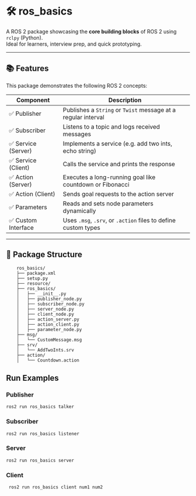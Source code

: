 # 🛠️ ros_basics

A ROS 2 package showcasing the **core building blocks** of ROS 2 using `rclpy` (Python).  
Ideal for learners, interview prep, and quick prototyping.

---

## 📚 Features

This package demonstrates the following ROS 2 concepts:

| Component           | Description                                                        |
|---------------------|--------------------------------------------------------------------|
| ✅ Publisher         | Publishes a `String` or `Twist` message at a regular interval      |
| ✅ Subscriber        | Listens to a topic and logs received messages                      |
| ✅ Service (Server)  | Implements a service (e.g. add two ints, echo string)              |
| ✅ Service (Client)  | Calls the service and prints the response                          |
| ✅ Action (Server)   | Executes a long-running goal like countdown or Fibonacci           |
| ✅ Action (Client)   | Sends goal requests to the action server                           |
| ✅ Parameters        | Reads and sets node parameters dynamically                         |
| ✅ Custom Interface  | Uses `.msg`, `.srv`, or `.action` files to define custom types     |

---


## 🧱 Package Structure

```
    ros_basics/
    ├── package.xml
    ├── setup.py
    ├── resource/
    ├── ros_basics/
    │   ├── __init__.py
    │   ├── publisher_node.py
    │   ├── subscriber_node.py
    │   ├── server_node.py
    │   ├── client_node.py
    │   ├── action_server.py
    │   ├── action_client.py
    │   ├── parameter_node.py
    ├── msg/
    │   └── CustomMessage.msg
    ├── srv/
    │   └── AddTwoInts.srv
    ├── action/
    │   └── Countdown.action
```

## Run Examples

### Publisher
``` ros2 run ros_basics talker ```

### Subscriber
``` ros2 run ros_basics listener ```

### Server
``` ros2 run ros_basics server ```

### Client
``` ros2 run ros_basics client num1 num2```





